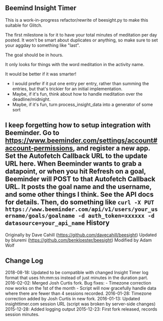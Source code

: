 Beemind Insight Timer
---------------------

This is a work-in-progress refactor/rewrite of beesight.py to make this suitable for Glitch.

The first milestone is for it to have your total minutes of meditation per day posted.  It won't be smart about duplicates or anything, so make sure to set your aggday to something like "last".

The goal should be in hours.

It only looks for things with the word meditation in the activity name.

It would be better if it was smarter!

* I would prefer if it put one entry per entry, rather than summing the entries, but that's trickier for an initial implementation.
* Maybe, if it's fun, think about how to handle meditation over the deadline/midnight.
* Maybe, if it's fun, turn process_insight_data into a generator of some sort
 
I keep forgetting how to setup integration with Beeminder.  Go to https://www.beeminder.com/settings/account#account-permissions, and register a new app.  Set the Autofetch Callback URL to the update URL here.  When Beeminder wants to grab a datapoint, or when you hit Refresh on a goal, Beeminder will POST to that Autofetch Callback URL.  It posts the goal name and the username, and some other things I think.  See the API docs for details.  Then, do something like `curl -X PUT https://www.beeminder.com/api/v1/users/your_username/goals/goalname -d auth_token=xxxxxx -d datasource=your_api_name` 
History
-------
Originally by Dave Cahill (https://github.com/davecahill/beesight) 
Updated by bluremi (https://github.com/benkloester/beesight)
Modified by Adam Wolf 

Change Log
------

2018-08-18: Updated to be compatible with changed Insight Timer log format that uses hh:mm:ss instead of just minutes in the duration part.
2016-02-02: Merged Josh Curtis fork. Bug fixes:
            - Timezone correction now works on the 1st of the month
			      - Script will now gracefully handle data where there are fewer than 4 sessions recorded.
2016-01-28: Timezone correction added by Josh Curtis in new fork.
2016-01-13: Updated insighttimer.com session URL (script was broken by server-side changes)
2015-12-28: Added logging output
2015-12-23: First fork released, records session minutes.

